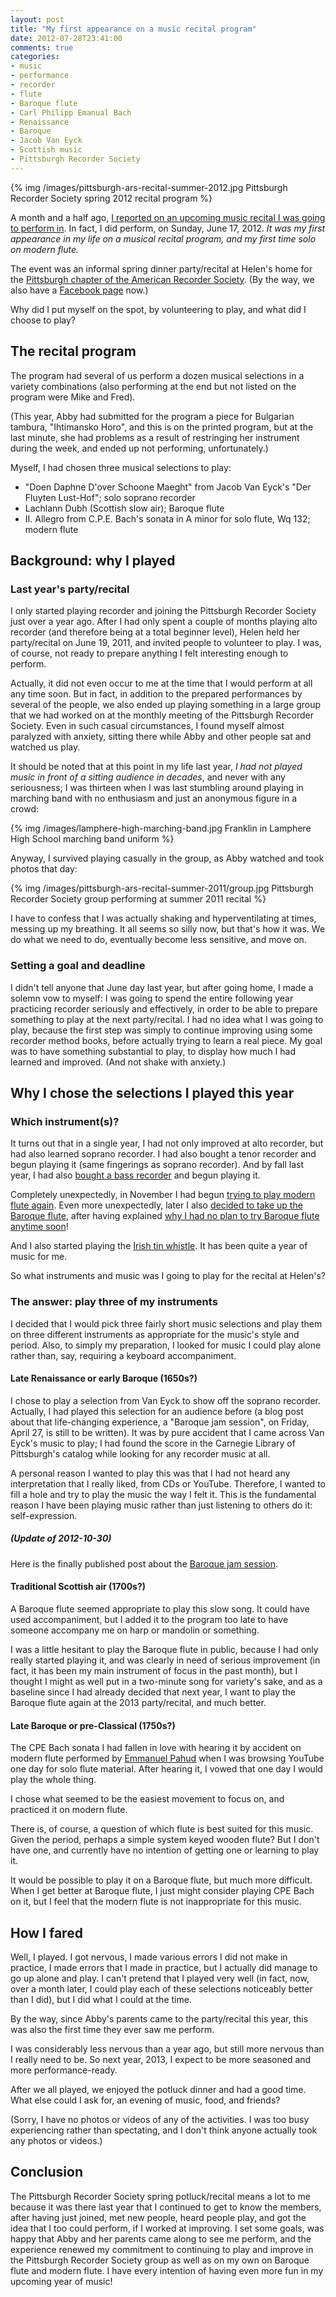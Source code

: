 ```yaml
---
layout: post
title: "My first appearance on a music recital program"
date: 2012-07-28T23:41:00
comments: true
categories: 
- music
- performance
- recorder
- flute
- Baroque flute
- Carl Philipp Emanual Bach
- Renaissance
- Baroque
- Jacob Van Eyck
- Scottish music
- Pittsburgh Recorder Society
---
```

{% img /images/pittsburgh-ars-recital-summer-2012.jpg Pittsburgh Recorder Society spring 2012 recital program %}

A month and a half ago, [I reported on an upcoming music recital I was going to perform in](/blog/2012/06/15/preparing-for-my-first-solo-flute-performance-notes-on-perfectionism-and-high-standards/). In fact, I did perform, on Sunday, June 17, 2012. *It was my first appearance in my life on a musical recital program, and my first time solo on modern flute.*

The event was an informal spring dinner party/recital at Helen's home for the [Pittsburgh chapter of the American Recorder Society](http://www.andrew.cmu.edu/user/lukas/pcars/Welcome.html). (By the way, we also have a [Facebook page](http://www.facebook.com/PittsburghRecorderSociety) now.)

Why did I put myself on the spot, by volunteering to play, and what did I choose to play?

<!--more-->

## The recital program

The program had several of us perform a dozen musical selections in a variety combinations (also performing at the end but not listed on the program were Mike and Fred).

(This year, Abby had submitted for the program a piece for Bulgarian tambura, "Ihtimansko Horo", and this is on the printed program, but at the last minute, she had problems as a result of restringing her instrument during the week, and ended up not performing, unfortunately.)

Myself, I had chosen three musical selections to play:

- "Doen Daphne D'over Schoone Maeght" from Jacob Van Eyck's "Der Fluyten Lust-Hof"; solo soprano recorder
- Lachlann Dubh (Scottish slow air); Baroque flute
- II. Allegro from C.P.E. Bach's sonata in A minor for solo flute, Wq 132; modern flute

## Background: why I played

### Last year's party/recital

I only started playing recorder and joining the Pittsburgh Recorder Society just over a year ago. After I had only spent a couple of months playing alto recorder (and therefore being at a total beginner level), Helen held her party/recital on June 19, 2011, and invited people to volunteer to play. I was, of course, not ready to prepare anything I felt interesting enough to perform.

Actually, it did not even occur to me at the time that I would perform at all any time soon. But in fact, in addition to the prepared performances by several of the people, we also ended up playing something in a large group that we had worked on at the monthly meeting of the Pittsburgh Recorder Society. Even in such casual circumstances, I found myself almost paralyzed with anxiety, sitting there while Abby and other people sat and watched us play.

It should be noted that at this point in my life last year, *I had not played music in front of a sitting audience in decades*, and never with any seriousness; I was thirteen when I was last stumbling around playing in marching band with no enthusiasm and just an anonymous figure in a crowd:

{% img /images/lamphere-high-marching-band.jpg Franklin in Lamphere High School marching band uniform %}

Anyway, I survived playing casually in the group, as Abby watched and took photos that day:

{% img /images/pittsburgh-ars-recital-summer-2011/group.jpg Pittsburgh Recorder Society group performing at summer 2011 recital %}

I have to confess that I was actually shaking and hyperventilating at times, messing up my breathing. It all seems so silly now, but that's how it was. We do what we need to do, eventually become less sensitive, and move on.

### Setting a goal and deadline

I didn't tell anyone that June day last year, but after going home, I made a solemn vow to myself: I was going to spend the entire following year practicing recorder seriously and effectively, in order to be able to prepare something to play at the next party/recital. I had no idea what I was going to play, because the first step was simply to continue improving using some recorder method books, before actually trying to learn a real piece. My goal was to have something substantial to play, to display how much I had learned and improved. (And not shake with anxiety.)

## Why I chose the selections I played this year

### Which instrument(s)?

It turns out that in a single year, I had not only improved at alto recorder, but had also learned soprano recorder. I had also bought a tenor recorder and begun playing it (same fingerings as soprano recorder). And by fall last year, I had also [bought a bass recorder](/blog/2011/10/03/my-new-bass-and-sopranino-recorders-and-having-fun/) and begun playing it.

Completely unexpectedly, in November I had begun [trying to play modern flute again](/blog/2011/11/09/taking-up-flute-again-after-decades/). Even more unexpectedly, later I also [decided to take up the Baroque flute](/blog/2011/11/30/bought-a-baroque-flute/), after having explained [why I had no plan to try Baroque flute anytime soon](/blog/2011/11/17/flute-versus-recorder/)!

And I also started playing the [Irish tin whistle](/blog/2011/12/11/learning-another-instrument-the-tin-whistle/). It has been quite a year of music for me.

So what instruments and music was I going to play for the recital at Helen's?

### The answer: play three of my instruments

I decided that I would pick three fairly short music selections and play them on three different instruments as appropriate for the music's style and period. Also, to simply my preparation, I looked for music I could play alone rather than, say, requiring a keyboard accompaniment.

#### Late Renaissance or early Baroque (1650s?)

I chose to play a selection from Van Eyck to show off the soprano recorder. Actually, I had played this selection for an audience before (a blog post about that life-changing experience, a "Baroque jam session", on Friday, April 27, is still to be written). It was by pure accident that I came across Van Eyck's music to play; I had found the score in the Carnegie Library of Pittsburgh's catalog while looking for any recorder music at all.

A personal reason I wanted to play this was that I had not heard any interpretation that I really liked, from CDs or YouTube. Therefore, I wanted to fill a hole and try to play the music the way I felt it. This is the fundamental reason I have been playing music rather than just listening to others do it: self-expression.

##### (Update of 2012-10-30)

Here is the finally published post about the [Baroque jam session](/blog/2012/04/27/baroque-jam-session-at-cmu/).

#### Traditional Scottish air (1700s?)

A Baroque flute seemed appropriate to play this slow song. It could have used accompaniment, but I added it to the program too late to have someone accompany me on harp or mandolin or something.

I was a little hesitant to play the Baroque flute in public, because I had only really started playing it, and was clearly in need of serious improvement (in fact, it has been my main instrument of focus in the past month), but I thought I might as well put in a two-minute song for variety's sake, and as a baseline since I had already decided that next year, I want to play the Baroque flute again at the 2013 party/recital, and much better.

#### Late Baroque or pre-Classical (1750s?)

The CPE Bach sonata I had fallen in love with hearing it by accident on modern flute performed by [Emmanuel Pahud](/blog/2011/11/22/james-galway-made-me-hate-flute/) when I was browsing YouTube one day for solo flute material. After hearing it, I vowed that one day I would play the whole thing.

I chose what seemed to be the easiest movement to focus on, and practiced it on modern flute.

There is, of course, a question of which flute is best suited for this music. Given the period, perhaps a simple system keyed wooden flute? But I don't have one, and currently have no intention of getting one or learning to play it.

It would be possible to play it on a Baroque flute, but much more difficult. When I get better at Baroque flute, I just might consider playing CPE Bach on it, but I feel that the modern flute is not inappropriate for this music.

## How I fared

Well, I played. I got nervous, I made various errors I did not make in practice, I made errors that I made in practice, but I actually did manage to go up alone and play. I can't pretend that I played very well (in fact, now, over a month later, I could play each of these selections noticeably better than I did), but I did what I could at the time.

By the way, since Abby's parents came to the party/recital this year, this was also the first time they ever saw me perform.

I was considerably less nervous than a year ago, but still more nervous than I really need to be. So next year, 2013, I expect to be more seasoned and more performance-ready.

After we all played, we enjoyed the potluck dinner and had a good time. What else could I ask for, an evening of music, food, and friends?

(Sorry, I have no photos or videos of any of the activities. I was too busy experiencing rather than spectating, and I don't think anyone actually took any photos or videos.)

## Conclusion

The Pittsburgh Recorder Society spring potluck/recital means a lot to me because it was there last year that I continued to get to know the members, after having just joined, met new people, heard people play, and got the idea that I too could perform, if I worked at improving. I set some goals, was happy that Abby and her parents came along to see me perform, and the experience renewed my commitment to continuing to play and improve in the Pittsburgh Recorder Society group as well as on my own on Baroque flute and modern flute. I have every intention of having even more fun in my upcoming year of music!
